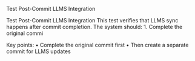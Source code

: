 Test Post-Commit LLMS Integration

Test Post-Commit LLMS Integration This test verifies that LLMS sync happens after commit completion. The system should: 1. Complete the original commi

Key points:
• Complete the original commit first
• Then create a separate commit for LLMS updates